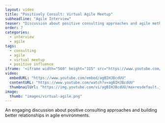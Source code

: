 ```yaml
---
layout: video
title: "Positively Consult: Virtual Agile Meetup"
subheadline: "Agile Interview"
teaser: "Discussion about positive consulting approaches and agile methodologies."
order: 7
categories:
  - interview
  - agile
tags:
  - consulting
  - agile
  - virtual meetup
  - positive influence
iframe: '<iframe width="560" height="315" src="https://www.youtube.com/embed/agBIHJBcdUU" frameborder="0" allow="accelerometer; autoplay; clipboard-write; encrypted-media; gyroscope; picture-in-picture" allowfullscreen></iframe>'
video:
  embedURL: "https://www.youtube.com/embed/agBIHJBcdUU"
  contentURL: "https://www.youtube.com/watch?v=agBIHJBcdUU"
  thumbnailUrl: "https://img.youtube.com/vi/agBIHJBcdUU/maxresdefault.jpg"
image:
  thumb: "images/virtual-agile.png"
---
```


An engaging discussion about positive consulting approaches and building better relationships in agile environments.
